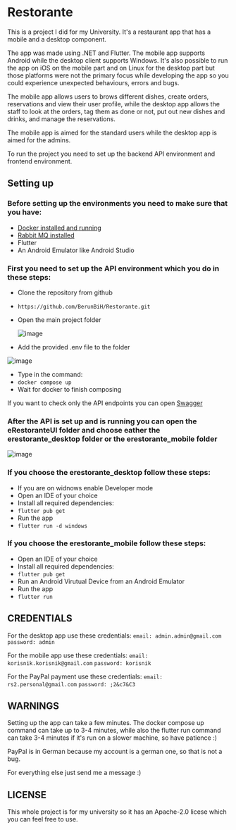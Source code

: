 # Restorante

This is a project I did for my University. It's a restaurant app that has a mobile and a desktop component. 

The app was made using .NET and Flutter. The mobile app supports Android while the desktop client supports Windows. It's also possible to run the app on iOS on the mobile part and on Linux for the desktop part but those platforms were not the primary focus while developing the app so you could experience unexpected behaviours, errors and bugs.

The mobile app allows users to brows different dishes, create orders, reservations and view their user profile, while the desktop app allows the staff to look at the orders, tag them as done or not, put out new dishes and drinks, and manage the reservations.

The mobile app is aimed for the standard users while the desktop app is aimed for the admins.

To run the project you need to set up the backend API environment and frontend environment.

## Setting up

### Before setting up the environments you need to make sure that you have:
- [Docker installed and running](https://www.docker.com/)
- [Rabbit MQ installed](https://www.rabbitmq.com/docs/install-windows#installer)
- Flutter
- An Android Emulator like Android Studio

### First you need to set up the API environment which you do in these steps:
- Clone the repository from github
- `https://github.com/BerunBiH/Restorante.git`
- Open the main project folder

  ![image](https://github.com/user-attachments/assets/deeb25bf-e1a9-4d6f-9e37-ab33f9364074)

  
- Add the provided .env file to the folder

![image](https://github.com/user-attachments/assets/9cddaf4d-b518-4a25-b63f-5af7a484d9ce)

  
- Type in the command:
- `docker compose up`
- Wait for docker to finish composing

If you want to check only the API endpoints you can open [Swagger](http://localhost:5266/swagger/index.html)

### After the API is set up and is running you can open the eRestoranteUI folder and choose eather the erestorante_desktop folder or the erestorante_mobile folder

![image](https://github.com/user-attachments/assets/56cd9683-0a96-491d-817f-73639fd2d88c)


### If you choose the erestorante_desktop follow these steps:
- If you are on widnows enable Developer mode
- Open an IDE of your choice
- Install all required dependencies:
- `flutter pub get`
- Run the app
- `flutter run -d windows`

### If you choose the erestorante_mobile follow these steps:
- Open an IDE of your choice
- Install all required dependencies:
- `flutter pub get`
- Run an Android Virutual Device from an Android Emulator
- Run the app
- `flutter run`

## CREDENTIALS
For the desktop app use these credentials:
`email: admin.admin@gmail.com`
`password: admin`

For the mobile app use these credentials:
`email: korisnik.korisnik@gmail.com`
`password: korisnik`

For the PayPal payment use these credentials:
`email: rs2.personal@gmail.com`
`password: ;2&c7&C3`

## WARNINGS
Setting up the app can take a few minutes. The docker compose up command can take up to 3-4 minutes, while also the flutter run command can take 3-4 minutes if it's run on a slower machine, so have patience :)

PayPal is in German because my account is a german one, so that is not a bug.

For everything else just send me a message :)

## LICENSE
This whole project is for my university so it has an Apache-2.0 licese which you can feel free to use.
